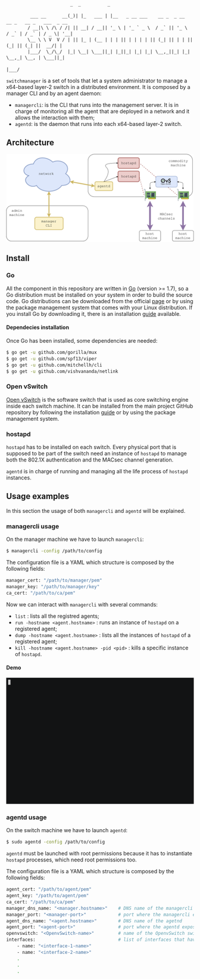 ```
                        _  _          _                                                        
         ___ __      __(_)| |_   ___ | |__   _ __ ___    __ _  _ __    __ _   __ _   ___  _ __ 
        / __|\ \ /\ / /| || __| / __|| '_ \ | '_ ` _ \  / _` || '_ \  / _` | / _` | / _ \| '__|
        \__ \ \ V  V / | || |_ | (__ | | | || | | | | || (_| || | | || (_| || (_| ||  __/| |   
        |___/  \_/\_/  |_| \__| \___||_| |_||_| |_| |_| \__,_||_| |_| \__,_| \__, | \___||_|   
                                                                             |___/
```

`switchmanager` is a set of tools that let a system administrator to manage a x64-based layer-2 switch in a distributed environment. It is composed by a manager CLI and by an agent daemon:
- `managercli`: is the CLI that runs into the management server. It is in charge of monitoring all the agent that are deployed in a network and it allows the interaction with them;
- `agentd`: is the daemon that runs into each x64-based layer-2 switch.

## Architecture
<p align="center">
   <img src="images/switchmanager-arch.png" />
</p>

## Install

### Go
All the component in this repository are written in [Go](https://golang.org) (version >= 1.7), so a Go distribution must be installed on your system in order to build the source code.
Go distributions can be downloaded from the official [page](https://golang.org/dl/) or by using the package management system that comes with your Linux distribution. If you install Go by downloading it, there is an installation [guide](https://golang.org/doc/install) available.

#### Dependecies installation
Once Go has been installed, some dependencies are needed:
```sh
$ go get -u github.com/gorilla/mux
$ go get -u github.com/spf13/viper
$ go get -u github.com/mitchellh/cli
$ go get -u github.com/vishvananda/netlink
```
### Open vSwitch
[Open vSwitch](http://openvswitch.org/) is the software switch that is used as core switching engine inside each switch machine. 
It can be installed from the main project GitHub repository by following the installation [guide](https://github.com/openvswitch/ovs/blob/master/Documentation/intro/install/general.rst) or by using the package management system.

### hostapd
`hostapd` has to be installed on each switch. Every physical port that is supposed to be part of the switch need an instance of `hostapd` to manage both the 802.1X authentication and the MACsec channel generation. 

`agentd` is in charge of running and managing all the life process of `hostapd` instances.

## Usage examples
In this section the usage of both `managercli` and `agentd` will be explained.
### managercli usage
On the manager machine we have to launch `managercli`:
```sh
$ managercli -config /path/to/config
```
The configuration file is a YAML which structure is composed by the following fields:
```sh
manager_cert: "/path/to/manager/pem"
manager_key: "/path/to/manager/key"
ca_cert: "/path/to/ca/pem"
```
Now we can interact with `managercli` with several commands:
- `list` : lists all the registred agents;
- `run -hostname <agent.hostname>` : runs an instance of `hostapd` on a registered agent;
- `dump -hostname <agent.hostname>` : lists all the instances of `hostapd` of a registered agent;
- `kill -hostname <agent.hostname> -pid <pid>` : kills a specific instance of `hostapd`.

#### Demo
<p align="center">
   <img src="images/managercli-demo.gif" />
</p>

### agentd usage
On the switch machine we have to launch `agentd`:
```sh
$ sudo agentd -config /path/to/config
```
`agentd` must be launched with root permissions because it has to instantiate `hostapd` processes, which need root permissions too.

The configuration file is a YAML which structure is composed by the following fields:
```sh
agent_cert: "/path/to/agent/pem"
agent_key: "/path/to/agent/pem"
ca_cert: "/path/to/ca/pem"
manager_dns_name: "<manager.hostname>"    # DNS name of the managercli
manager_port: "<manager-port>"            # port where the managercli exposes its REST API
agent_dns_name: "<agent.hostname>"        # DNS name of the agetnd
agent_port: "<agent-port>"                # port where the agentd exposes its REST API
openvswitch: "<OpenvSwitch-name>"         # name of the OpenvSwitch switch that has to be managed
interfaces:                               # list of interfaces that have to be attached to the switch
    - name: "<interface-1-name>"
    - name: "<interface-2-name>"
    .
    .
    .
```

